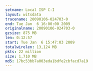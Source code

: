 ```yaml
---
setname: Local ISP C-I
layout: witsdata
tracename: 20090106-024703-0
end: Tue Jan  6 16:00:00 2009
originalname: 20090106-024703-0
gzsize: 875 MB
len: 0:12:57
start: Tue Jan  6 15:47:03 2009
totalwirelen: 13,124 MB
pkts: 22 million
size: 1,710 MB
md5: 17bc53bb7a003eda1bdfe2cbfacd7a19
---
```


